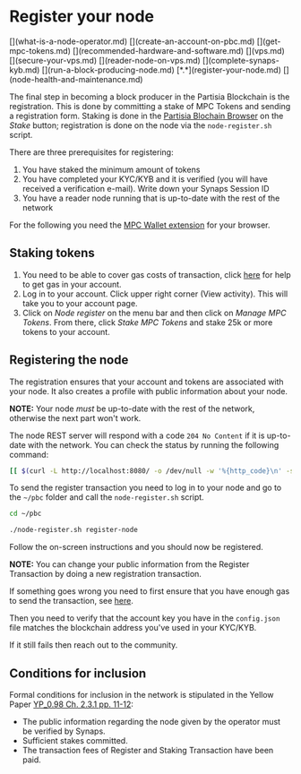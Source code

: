 # Register your node
<div class="dot-navigation" markdown>
   [](what-is-a-node-operator.md)
   [](create-an-account-on-pbc.md)
   [](get-mpc-tokens.md)
   [](recommended-hardware-and-software.md)
   [](vps.md)
   [](secure-your-vps.md)
   [](reader-node-on-vps.md)
   [](complete-synaps-kyb.md)
   [](run-a-block-producing-node.md)
   [*.*](register-your-node.md)
   [](node-health-and-maintenance.md)
</div>

The final step in becoming a block producer in the Partisia Blockchain is the registration. This is done by committing a 
stake of MPC Tokens and sending a registration form. Staking is done in the
[Partisia Blochain Browser](https://browser.partisiablockchain.com/node-operation) on the *Stake* button; registration 
is done on the node via the `node-register.sh` script.

There are three prerequisites for registering:

1. You have staked the minimum amount of tokens
1. You have completed your KYC/KYB and it is verified (you will have received a verification e-mail). Write down your Synaps Session ID
1. You have a reader node running that is up-to-date with the rest of the network

For the following you need the [MPC Wallet extension](https://chrome.google.com/webstore/detail/partisia-wallet/gjkdbeaiifkpoencioahhcilildpjhgh) for your browser.

## Staking tokens

1. You need to be able to cover gas costs of transaction, click [here](../pbc-fundamentals/byoc.md) for help to get gas in your account.
1. Log in to your account. Click upper right corner (View activity). This will take you to your account page.
1. Click on _Node register_ on the menu bar and then click on _Manage MPC Tokens_. From there, click _Stake MPC Tokens_ and stake 25k or more tokens to your account.

## Registering the node

The registration ensures that your account and tokens are associated with your node. It also creates a profile with public information about your node.

**NOTE:** Your node _must_ be up-to-date with the rest of the network, otherwise the next part won't work.

The node REST server will respond with a code `204 No Content` if it is up-to-date with the network. 
You can check the status by running the following command:

```bash
[[ $(curl -L http://localhost:8080/ -o /dev/null -w '%{http_code}\n' -s) == "204" ]] || echo "Not up-to-date"
```

To send the register transaction you need to log in to your node and go to the `~/pbc` folder and call the `node-register.sh` script.

```bash
cd ~/pbc
```

```bash
./node-register.sh register-node
```

Follow the on-screen instructions and you should now be registered.


**NOTE:** You can change your public information from the Register Transaction by doing a new registration transaction.

If something goes wrong you need to first ensure that you have enough gas to send the transaction, see [here](../pbc-fundamentals/byoc.md).

Then you need to verify that the account key you have in the `config.json` file matches the blockchain address you've used in your KYC/KYB.

If it still fails then reach out to the community.

## Conditions for inclusion

Formal conditions for inclusion in the network is stipulated in the Yellow Paper [YP_0.98 Ch. 2.3.1 pp. 11-12](https://drive.google.com/file/d/1OX7ljrLY4IgEA1O3t3fKNH1qSO60_Qbw/view):

- The public information regarding the node given by the operator must be verified by Synaps.
- Sufficient stakes committed.
- The transaction fees of Register and Staking Transaction have been paid.
